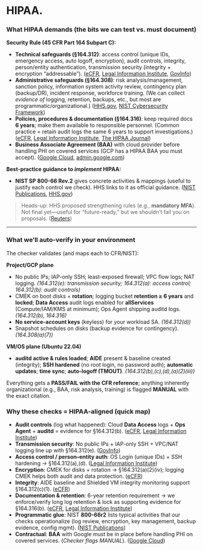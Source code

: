 # **HIPAA**. 

### What HIPAA demands (the bits we can test vs. must document)

**Security Rule (45 CFR Part 164 Subpart C):**

* **Technical safeguards (§164.312)**: access control (unique IDs, emergency access, auto logoff, encryption), audit controls, integrity, person/entity authentication, transmission security (integrity + encryption “addressable”). ([eCFR][1], [Legal Information Institute][2], [GovInfo][3])
* **Administrative safeguards (§164.308)**: risk analysis/management, sanction policy, information system activity review, contingency plan (backup/DR), incident response, workforce training. (We can collect *evidence of* logging, retention, backups, etc., but most are programmatic/organizational.) ([HHS.gov][4], [NIST Cybersecurity Framework][5])
* **Policies, procedures & documentation (§164.316)**: keep required docs **6 years**; make them available to responsible personnel. (Common practice = retain audit logs the same 6 years to support investigations.) ([eCFR][6], [Legal Information Institute][7], [The HIPAA Journal][8])
* **Business Associate Agreement (BAA)** with cloud provider before handling PHI on covered services (GCP has a HIPAA BAA you must accept). ([Google Cloud][9], [admin.google.com][10])

**Best-practice guidance to *implement* HIPAA:**

* **NIST SP 800-66 Rev.2** gives concrete activities & mappings (useful to justify each control we check). HHS links to it as official guidance. ([NIST Publications][11], [HHS.gov][12])

> Heads-up: HHS proposed strengthening rules (e.g., **mandatory MFA**). Not final yet—useful for “future-ready,” but we shouldn’t fail you on proposals. ([Reuters][13])

---

### What we’ll auto-verify in your environment

The checker validates (and maps each to CFR/NIST):

**Project/GCP plane**

* No public IPs; IAP-only SSH; least-exposed firewall; VPC flow logs; NAT logging. *(164.312(e): transmission security; 164.312(a): access control; 164.312(b): audit controls)*
* CMEK on boot disks + **rotation**; logging bucket **retention ≥ 6 years** and **locked**; **Data Access** audit logs enabled for **allServices** (Compute/IAM/KMS at minimum); Ops Agent shipping auditd logs. *(164.312(b), 164.316)*
* **No service-account keys** (keyless) for your workload SA. *(164.312(d))*
* Snapshot schedules on disks (backup evidence for contingency). *(164.308(a)(7))*

**VM/OS plane (Ubuntu 22.04)**

* **auditd active & rules loaded**; **AIDE** present & baseline created (integrity); **SSH hardened** (no root login, no password auth); **automatic updates**; **time sync**; **auto-logoff (TMOUT)**. *(164.312(b),(c),(d),(a)(2)(iii))*

Everything gets a **PASS/FAIL with the CFR reference**; anything inherently organizational (e.g., BAA, risk analysis, training) is flagged **MANUAL** with the exact citation.


### Why these checks = HIPAA-aligned (quick map)

* **Audit controls** (log what happened): Cloud **Data Access** logs + **Ops Agent** + **auditd** = evidence for §164.312(b). ([eCFR][1], [Legal Information Institute][2])
* **Transmission security**: No public IPs + IAP-only SSH + VPC/NAT logging line up with §164.312(e). ([GovInfo][3])
* **Access control / person–entity auth**: OS Login (unique IDs) + SSH hardening → §164.312(a),(d). ([Legal Information Institute][2])
* **Encryption**: CMEK for disks + rotation → §164.312(a)(2)(iv); logging CMEK helps both audit and data protection. ([eCFR][1])
* **Integrity**: AIDE baseline and Shielded VM integrity monitoring support §164.312(c)(1). ([eCFR][1])
* **Documentation & retention**: 6-year retention requirement → we enforce/verify long log retention & lock as supporting evidence for §164.316(b). ([eCFR][6], [Legal Information Institute][7])
* **Programmatic glue**: NIST **800-66r2** lists typical activities that our checks operationalize (log review, encryption, key management, backup evidence, config mgmt). ([NIST Publications][11])
* **Contractual**: **BAA** with Google must be in place before handling PHI on covered services. (*Checker flags MANUAL*). ([Google Cloud][9])

[1]: https://www.ecfr.gov/current/title-45/subtitle-A/subchapter-C/part-164/subpart-C/section-164.312?utm_source=chatgpt.com "45 CFR 164.312 -- Technical safeguards."
[2]: https://www.law.cornell.edu/cfr/text/45/164.312?utm_source=chatgpt.com "45 CFR § 164.312 - Technical safeguards."
[3]: https://www.govinfo.gov/content/pkg/CFR-2004-title45-vol1/pdf/CFR-2004-title45-vol1-sec164-312.pdf?utm_source=chatgpt.com "Department of Health and Human Services § 164.312"
[4]: https://www.hhs.gov/hipaa/for-professionals/security/laws-regulations/index.html?utm_source=chatgpt.com "Summary of the HIPAA Security Rule"
[5]: https://csrc.nist.gov/pubs/sp/800/66/r2/final?utm_source=chatgpt.com "SP 800-66 Rev. 2, Implementing the Health Insurance ..."
[6]: https://www.ecfr.gov/current/title-45/subtitle-A/subchapter-C/part-164/subpart-C/section-164.316?utm_source=chatgpt.com "45 CFR 164.316 -- Policies and procedures ..."
[7]: https://www.law.cornell.edu/cfr/text/45/164.316?utm_source=chatgpt.com "45 CFR § 164.316 - Policies and procedures and ..."
[8]: https://www.hipaajournal.com/hipaa-retention-requirements/?utm_source=chatgpt.com "HIPAA Retention Requirements - 2025 Update"
[9]: https://cloud.google.com/security/compliance/hipaa?utm_source=chatgpt.com "HIPAA Compliance on Google Cloud | GCP Security"
[10]: https://admin.google.com/terms/cloud_identity/3/7/en/hipaa_baa.html?utm_source=chatgpt.com "HIPAA Business Associate Addendum"
[11]: https://nvlpubs.nist.gov/nistpubs/SpecialPublications/NIST.SP.800-66r2.pdf?utm_source=chatgpt.com "NIST.SP.800-66r2.pdf"
[12]: https://www.hhs.gov/hipaa/for-professionals/security/guidance/index.html?utm_source=chatgpt.com "Security Rule Guidance Material"
[13]: https://www.reuters.com/legal/litigation/top-10-takeaways-new-hipaa-security-rule-nprm-2025-03-14/?utm_source=chatgpt.com "Top 10 takeaways from the new HIPAA security rule NPRM"

